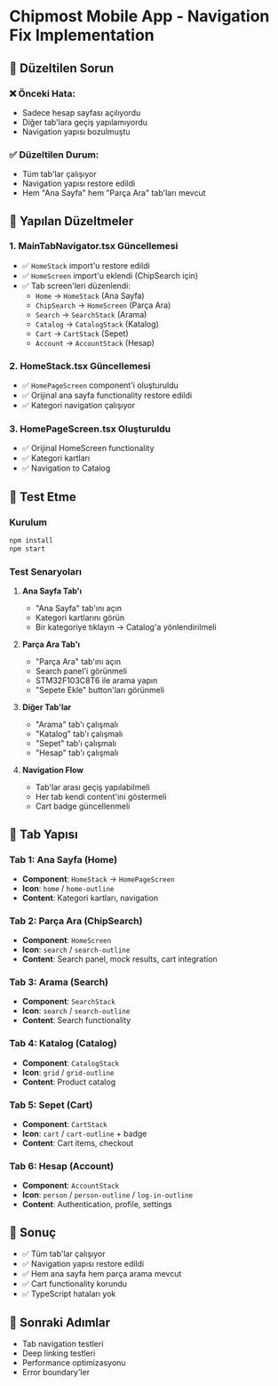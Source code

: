 # Chipmost Mobile App - Navigation Fix Implementation

## 🎯 Düzeltilen Sorun

### ❌ Önceki Hata:
- Sadece hesap sayfası açılıyordu
- Diğer tab'lara geçiş yapılamıyordu
- Navigation yapısı bozulmuştu

### ✅ Düzeltilen Durum:
- Tüm tab'lar çalışıyor
- Navigation yapısı restore edildi
- Hem "Ana Sayfa" hem "Parça Ara" tab'ları mevcut

## 🔧 Yapılan Düzeltmeler

### 1. MainTabNavigator.tsx Güncellemesi
- ✅ `HomeStack` import'u restore edildi
- ✅ `HomeScreen` import'u eklendi (ChipSearch için)
- ✅ Tab screen'leri düzenlendi:
  - `Home` → `HomeStack` (Ana Sayfa)
  - `ChipSearch` → `HomeScreen` (Parça Ara)
  - `Search` → `SearchStack` (Arama)
  - `Catalog` → `CatalogStack` (Katalog)
  - `Cart` → `CartStack` (Sepet)
  - `Account` → `AccountStack` (Hesap)

### 2. HomeStack.tsx Güncellemesi
- ✅ `HomePageScreen` component'i oluşturuldu
- ✅ Orijinal ana sayfa functionality restore edildi
- ✅ Kategori navigation çalışıyor

### 3. HomePageScreen.tsx Oluşturuldu
- ✅ Orijinal HomeScreen functionality
- ✅ Kategori kartları
- ✅ Navigation to Catalog

## 🚀 Test Etme

### Kurulum
```bash
npm install
npm start
```

### Test Senaryoları
1. **Ana Sayfa Tab'ı**
   - "Ana Sayfa" tab'ını açın
   - Kategori kartlarını görün
   - Bir kategoriye tıklayın → Catalog'a yönlendirilmeli

2. **Parça Ara Tab'ı**
   - "Parça Ara" tab'ını açın
   - Search panel'i görünmeli
   - STM32F103C8T6 ile arama yapın
   - "Sepete Ekle" button'ları görünmeli

3. **Diğer Tab'lar**
   - "Arama" tab'ı çalışmalı
   - "Katalog" tab'ı çalışmalı
   - "Sepet" tab'ı çalışmalı
   - "Hesap" tab'ı çalışmalı

4. **Navigation Flow**
   - Tab'lar arası geçiş yapılabilmeli
   - Her tab kendi content'ini göstermeli
   - Cart badge güncellenmeli

## 📱 Tab Yapısı

### Tab 1: Ana Sayfa (Home)
- **Component**: `HomeStack` → `HomePageScreen`
- **Icon**: `home` / `home-outline`
- **Content**: Kategori kartları, navigation

### Tab 2: Parça Ara (ChipSearch)
- **Component**: `HomeScreen`
- **Icon**: `search` / `search-outline`
- **Content**: Search panel, mock results, cart integration

### Tab 3: Arama (Search)
- **Component**: `SearchStack`
- **Icon**: `search` / `search-outline`
- **Content**: Search functionality

### Tab 4: Katalog (Catalog)
- **Component**: `CatalogStack`
- **Icon**: `grid` / `grid-outline`
- **Content**: Product catalog

### Tab 5: Sepet (Cart)
- **Component**: `CartStack`
- **Icon**: `cart` / `cart-outline` + badge
- **Content**: Cart items, checkout

### Tab 6: Hesap (Account)
- **Component**: `AccountStack`
- **Icon**: `person` / `person-outline` / `log-in-outline`
- **Content**: Authentication, profile, settings

## 🎉 Sonuç

- ✅ Tüm tab'lar çalışıyor
- ✅ Navigation yapısı restore edildi
- ✅ Hem ana sayfa hem parça arama mevcut
- ✅ Cart functionality korundu
- ✅ TypeScript hataları yok

## 🔮 Sonraki Adımlar

- Tab navigation testleri
- Deep linking testleri
- Performance optimizasyonu
- Error boundary'ler
